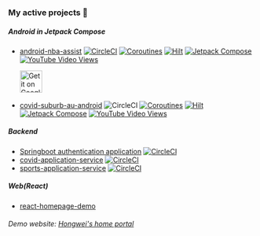 ### My active projects 👋
##### Android in Jetpack Compose
- [android-nba-assist](https://github.com/hongwei-bai/android-nba-assist) [![CircleCI](https://img.shields.io/circleci/build/github/hongwei-bai/android-nba-assist?logo=CircleCI&token=24%3Ae1%3A67%3Afb%3Ab1%3A8b%3Aaa%3A74%3Af3%3Ac1%3Af6%3A5a%3Ace%3Ac6%3A06%3A9a)](https://app.circleci.com/pipelines/github/hongwei-bai/android-nba-assist?branch=main)
[![Coroutines](https://img.shields.io/badge/kotlin%20coroutines-in%20use-83B81A?style=for-the-bedge&logo=Kotlin)](./README.md)
[![Hilt](https://img.shields.io/badge/hilt-in%20use-83B81A?style=for-the-bedge&logo=Google)](./README.md)
[![Jetpack Compose](https://img.shields.io/badge/jetpack%20compose-in%20use-83B81A?style=for-the-bedge&logo=Jetpack%20Compose)](./README.md)
[![YouTube Video Views](https://img.shields.io/youtube/views/l-4lD2POrqw?style=social)](https://www.youtube.com/watch?v=l-4lD2POrqw)

&nbsp;&nbsp;&nbsp;&nbsp;&nbsp;&nbsp;<a href='https://play.google.com/store/apps/details?id=com.hongwei.android_nba_assist'><img alt='Get it on Google Play' src='https://play.google.com/intl/en_us/badges/images/generic/en_badge_web_generic.png' height="45px"/></a>

- [covid-suburb-au-android](https://github.com/hongwei-bai/covid-suburb-au-android) ![CircleCI](https://img.shields.io/circleci/build/github/hongwei-bai/covid-suburb-au-android?logo=CircleCI&style=plastic&token=97%3Ae2%3A9f%3Ae4%3Ad6%3Aa4%3Aa3%3Ab1%3A02%3Aa4%3Aab%3Aad%3Aa5%3Ac4%3A21%3A73)
[![Coroutines](https://img.shields.io/badge/kotlin%20coroutines-in%20use-83B81A?style=for-the-bedge&logo=Kotlin)](./README.md)
[![Hilt](https://img.shields.io/badge/hilt-in%20use-83B81A?style=for-the-bedge&logo=Google)](./README.md)
[![Jetpack Compose](https://img.shields.io/badge/jetpack%20compose-in%20use-83B81A?style=for-the-bedge&logo=Jetpack%20Compose)](./README.md)
[![YouTube Video Views](https://img.shields.io/youtube/views/apAOzJ2zh6s?style=social)](https://www.youtube.com/watch?v=apAOzJ2zh6s)

##### Backend
- [Springboot authentication application](https://github.com/hongwei-bai/application-service-authentication) [![CircleCI](https://circleci.com/gh/hongwei-bai/application-service-authentication/tree/main.svg?style=svg)](https://circleci.com/gh/hongwei-bai/application-service-authentication/tree/main)
- [covid-application-service](https://github.com/hongwei-bai/covid-application-service) [![CircleCI](https://circleci.com/gh/hongwei-bai/covid-application-service/tree/main.svg?style=svg)](https://circleci.com/gh/hongwei-bai/covid-application-service/tree/main)
- [sports-application-service](https://github.com/hongwei-bai/application-service-sports) [![CircleCI](https://circleci.com/gh/hongwei-bai/application-service-sports/tree/main.svg?style=svg)](https://circleci.com/gh/hongwei-bai/application-service-sports/tree/main)

##### Web(React)
- [react-homepage-demo](https://github.com/hongwei-bai/react-homepage-demo)

###### Demo website: [Hongwei's home portal](https://hongwei-test1.top/)

<!--
**hongwei-bai/hongwei-bai** is a ✨ _special_ ✨ repository because its `README.md` (this file) appears on your GitHub profile.

Here are some ideas to get you started:

- 🔭 I’m currently working on ...
- 🌱 I’m currently learning ...
- 👯 I’m looking to collaborate on ...
- 🤔 I’m looking for help with ...
- 💬 Ask me about ...
- 📫 How to reach me: ...
- 😄 Pronouns: ...
- ⚡ Fun fact: ...
-->
